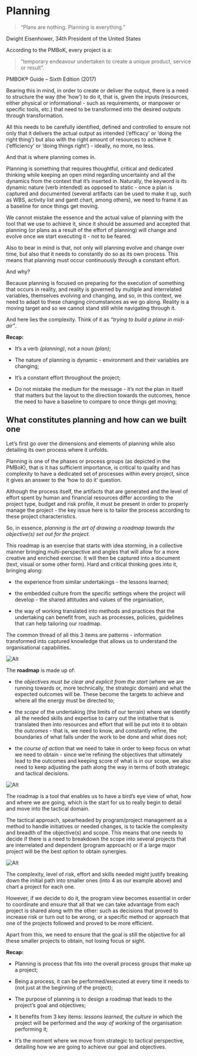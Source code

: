 # Planning

> “Plans are nothing. Planning is everything.”

Dwight Eisenhower, 34th President of the United States

According to the PMBoK, every project is a:

> “temporary endeavour undertaken to create a unique product, service or result”.

PMBOK® Guide – Sixth Edition (2017)


Bearing this in mind, in order to create or deliver the output, there is a need to structure the way (the ‘how’) to do it, that is, given the inputs (resources, either physical or informational - such as requirements, or manpower or specific tools, etc.) that need to be transformed into the desired outputs through transformation.

All this needs to be carefully identified, defined and controlled to ensure not only that it delivers the actual output as intended (‘efficacy’ or ‘doing the right thing’) but also with the right amount of resources to achieve it (‘efficiency’ or ‘doing things right’) - ideally, no more, no less.

And that is where planning comes in.

Planning is something that requires thoughtful, critical and dedicated thinking while keeping an open mind regarding uncertainty and all the dynamics from the context that it’s inserted in. Naturally, the keyword is its dynamic nature (verb intended) as opposed to static - once a plan is captured and documented (several artifacts can be used to make it up, such as WBS, activity list and gantt chart, among others), we need to frame it as a baseline for once things get moving.

We cannot mistake the essence and the actual value of planning with the tool that we use to achieve it, since it should be assumed and accepted that planning (or plans as a result of the effort of planning) will change and evolve once we start executing it - not to be feared.

Also to bear in mind is that, not only will planning evolve and change over time, but also that it needs to constantly do so as its own process. This means that planning must occur continuously through a constant effort.

And why?

Because planning is focused on preparing for the execution of something that occurs in reality, and reality is governed by multiple and interrelated variables, themselves evolving and changing, and so, in this context, we need to adapt to these changing circumstances as we go along. Reality is a moving target and so we cannot stand still while navigating through it.

And here lies the complexity. Think of it as *“trying to build a plane in mid-air”*.

**Recap:**

* It’s a verb *(planning)*, not a noun *(plan)*;

* The nature of planning is dynamic - environment and their variables are changing;

* It’s a constant effort throughout the project;

* Do not mistake the medium for the message - it’s not the plan in itself that matters but the layout to the direction towards the outcomes, hence the need to have a baseline to compare to once things get moving;

## What constitutes planning and how can we built one

Let’s first go over the dimensions and elements of planning while also detailing its own process where it unfolds.

Planning is one of the phases or process groups (as depicted in the PMBoK), that is it has sufficient importance, is critical to quality and has complexity to have a dedicated set of processes within every project, since it gives an answer to the ‘how to do it’ question.

Although the process itself, the artifacts that are generated and the level of effort spent by human and financial resources differ according to the project type, budget and risk profile, it must be present in order to properly manage the project - the key issue here is to tailor the process according to these project characteristics.

So, in essence, *planning is the art of drawing a roadmap towards the objective(s) set out for the project.*

This roadmap is an exercise that starts with idea storming, in a collective manner bringing multi-perspective and angles that will allow for a more creative and enriched exercise. It will then be captured into a document (text, visual or some other form). Hard and critical thinking goes into it, bringing along:

* the experience from similar undertakings - the lessons learned;

* the embedded culture from the specific settings where the project will develop - the shared attitudes and values of the organisation,

* the way of working translated into methods and practices that the undertaking can benefit from, such as processes, policies, guidelines that can help tailoring our roadmap.

The common thread of all this 3 items are patterns - information transformed into captured knowledge that allows us to understand the organisational capabilities.

![Alt](images/orgpatterns.png "Organisational Patterns")

The **roadmap** is made up of:

* the *objectives must be clear and explicit from the start* (where we are running towards or, more technically, the strategic domain) and what the expected outcomes will be. These become the targets to achieve and where all the energy must be directed to;

* the *scope* of the undertaking (the limits of our terrain) where we identify all the needed skills and expertise to carry out the initiative that is translated then into resources and effort that will be put into it to obtain the *outcomes* - that is, we need to know, and constantly refine, the boundaries of what falls under the work to be done and what does not;

* the *course of action* that we need to take in order to keep focus on what we need to obtain - since we’re refining the objectives that ultimately lead to the outcomes and keeping score of what is in our scope, we also need to keep adjusting the path along the way in terms of both strategic and tactical decisions.

![Alt](images/roadmap_path1.png "Roadmap Overall")

The roadmap is a tool that enables us to have a bird’s eye view of what, how and where we are going, which is the start for us to really begin to detail and move into the tactical domain.

The tactical approach, spearheaded by program/project management as a method to handle initiatives or needed changes, is to tackle the complexity and breadth of the objective(s) and scope. This means that one needs to decide if there is a need to breakdown the scope into several projects that are interrelated and dependent (program approach) or if a large major project will be the best option to obtain synergies.

![Alt](images/roadmap_path2.jpeg "Roadmap Breakdown")

The complexity, level of risk, effort and skills needed might justify breaking down the initial path into smaller ones (into 4 as our example above) and chart a project for each one.

However, if we decide to do it, the program view becomes essential in order to coordinate and ensure that all that we can take advantage from each project is shared along with the other: such as decisions that proved to increase risk or turn out to be wrong, or a specific method or approach that one of the projects followed and proved to be more efficient.

Apart from this, we need to ensure that the goal is still the objective for all these smaller projects to obtain, not losing focus or sight.

**Recap:**

* Planning is process that fits into the overall process groups that make up a project;

* Being a process, it can be performed/executed at every time it needs to (not just at the beginning of the project);

* The purpose of planning is to design a roadmap that leads to the project’s goal and objectives;

* It benefits from 3 key items: *lessons learned*, the *culture* in which the project will be performed and the *way of working* of the organisation performing it;

* It’s the moment where we move from strategic to tactical perspective, detailing how we are going to achieve our goal and objectives.